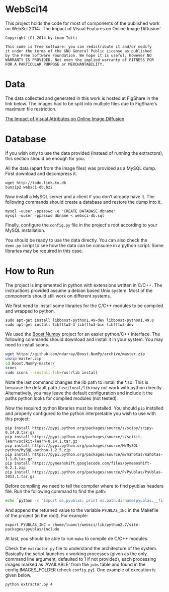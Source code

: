 
# WebSci14

This project holds the code for most of components of the published work on WebSci 2014: 'The Impact of Visual Features on Online Image Diffusion'.


```
Copyright (C) 2014 by Luam Totti

This code is free software: you can redistribute it and/or modify
it under the terms of the GNU General Public License as published
by the Free Software Foundation. We hope it is useful, however NO
WARRANTY IS PROVIDED. Not even the implied warranty of FITNESS FOR
FOR A PARTICULAR PURPOSE or MERCHANTABILITY.
```

# Data

The data collected and generated in this work is hosted at FigShare in the link below. The images had to be split into multiple files due to FigShare's maximum file restriction.

[The Impact of Visual Attributes on Online Image Diffusion](http://figshare.com/articles/The_Impact_of_Visual_Attributes_on_Image_Diffusion/1044282)


# Database

If you wish only to use the data provided (instead of running the extractors), this section should be enough for you. 

All the data (apart from the image files) was provided as a MySQL dump. First download and decompress it.

```
wget http://todo.link.to.db
bunzip2 websci-db.bz2
```

Now install a MySQL server and a client if you don't already have it. The following commands should create a database and restore the dump into it.

```
mysql -uuser -ppasswd -e 'CREATE DATABASE dbname'
mysql -uuser -ppasswd dbname < websci-db.sql
```

Finally, configure the `config.py` file in the project's root according to your MySQL installation. 

You should be ready to use the data directly. You can also check the `demo.py` script to see how the data can be consume in a python script. Some libraries may be required in this case.

# How to Run

The project is implemented in python with extensions written in C/C++.
The instructions provided assume a debian based Unix system. Most of the components should still work on different systems.

We first need to install some libraries for the C/C++ modules to be compiled and wrapped to python.

```
sudo apt-get install libboost-python1.49-dev libboost-python1.49.0
sudo apt-get install libfftw3-3 libfftw3-bin libfftw3-dev
```

We used the [Boost.Numpy](https://github.com/ndarray/Boost.NumPy) project for an easier python/C++ interface. The following commands should download and install it in your system. You may need to install scons.

```bash
wget https://github.com/ndarray/Boost.NumPy/archive/master.zip
unzip master.zip
cd Boost.NumPy-master/
scons
sudo scons --install-lib=/usr/lib install
```

Note the last command changes the lib path to install the *.so. This is because the default path `/usr/local/lib` may not work with python directly. Alternatively, you may leave the default configuration and include it the paths python looks for compiled modules (not tested).

Now the required python libraries must be installed. You should `pip` installed and properly configured to the python interpretable you wish to use with this project:

```
pip install https://pypi.python.org/packages/source/s/scipy/scipy-0.14.0.tar.gz
pip install https://pypi.python.org/packages/source/s/scikit-learn/scikit-learn-0.14.1.tar.gz
pip install https://pypi.python.org/packages/source/M/MySQL-python/MySQL-python-1.2.5.zip
pip install https://pypi.python.org/packages/source/m/mahotas/mahotas-1.1.0.tar.gz
pip install https://pymeanshift.googlecode.com/files/pymeanshift-0.2.1.zip
pip install https://pypi.python.org/packages/source/P/PyUblas/PyUblas-2013.1.tar.gz
```

Before compiling we need to tell the compiler where to find pyublas headers file. Run the following command to find the path:

```bash
echo `python -c 'import os,pyublas; print os.path.dirname(pyublas.__file__)'`/include
```

And append the returned value to the variable `PYUBLAS_INC` in the Makefile of the project (in the root). For example:

```
export PYUBLAS_INC = /home/luamct/websci/lib/python2.7/site-packages/pyublas/include
```

At last, you should be able to run `make` to compile de C/C++ modules.

Check the `extractor.py` file to understand the architecture of the system. Basically the script launches x working
processes (given as the only command line argument, defaulted to 1 if not provided), each processing images
marked as 'AVAILABLE' from the `jobs` table and found in the config.IMAGES_FOLDER (check `config.py`). One
example of execution is given below.

```
python extractor.py 4
```

